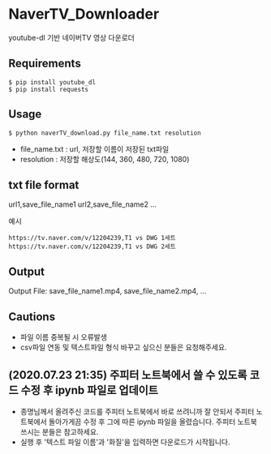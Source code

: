 # NaverTV_Downloader
youtube-dl 기반 네이버TV 영상 다운로더   

## Requirements
```
$ pip install youtube_dl
$ pip install requests
```
## Usage
```
$ python naverTV_download.py file_name.txt resolution
```
- file_name.txt : url, 저장할 이름이 저장된 txt파일
- resolution : 저장할 해상도(144, 360, 480, 720, 1080)

## txt file format
url1,save_file_name1
url2,save_file_name2
...

예시
```
https://tv.naver.com/v/12204239,T1 vs DWG 1세트
https://tv.naver.com/v/12204239,T1 vs DWG 2세트
```

## Output
Output File: save_file_name1.mp4, save_file_name2.mp4, ...

## Cautions
 - 파일 이름 중복될 시 오류발생
 - csv파일 연동 및 텍스트파일 형식 바꾸고 싶으신 분들은 요청해주세요.

## (2020.07.23 21:35) 주피터 노트북에서 쓸 수 있도록 코드 수정 후 ipynb 파일로 업데이트
- 종명님께서 올려주신 코드를 주피터 노트북에서 바로 쓰려니까 잘 안되서 주피터 노트북에서 돌아가게끔
수정 후 그에 따른 ipynb 파일을 올렸습니다. 주피터 노트북 쓰시는 분들은 참고하세요.
- 실행 후 '텍스트 파일 이름'과 '화질'을 입력하면 다운로드가 시작됩니다.
